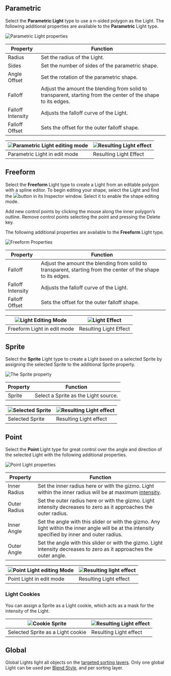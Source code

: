 ## Parametric

Select the __Parametric Light__ type to use a n-sided polygon as the Light.  The following additional properties are available to the __Parametric__ Light type.

![Parametric Light properties](images\image_16.png)



| Property          | Function                                                     |
| ----------------- | ------------------------------------------------------------ |
| Radius            | Set the radius of the Light.                                 |
| Sides             | Set the number of sides of the parametric shape.             |
| Angle Offset      | Set the rotation of the parametric shape.                    |
| Falloff           | Adjust the amount the blending from solid to transparent, starting from the center of the shape to its edges. |
| Falloff Intensity | Adjusts the falloff curve of the Light.                      |
| Falloff Offset    | Sets the offset for the outer falloff shape.                 |

| ![Parametric Light editing mode](images\image_17.png) | ![Resulting Light effect](images\image_18.png) |
| ----------------------------------------------------- | ---------------------------------------------- |
| Parametric Light in edit mode                         | Resulting Light Effect                         |



## Freeform

Select the __Freeform__ Light type to create a Light from an editable polygon with a spline editor. To begin editing your shape, select the Light and find the ![](images\image_20.png)button in its Inspector window. Select it to enable the shape editing mode.

Add new control points by clicking the mouse along the inner polygon’s outline. Remove control points selecting the point and pressing the Delete key.

The following additional properties are available to the __Freeform__ Light type.

![Freeform Properties](images\image_19.png)

| Property          | Function                                                     |
| ----------------- | ------------------------------------------------------------ |
| Falloff           | Adjust the amount the blending from solid to transparent, starting from the center of the shape to its edges. |
| Falloff Intensity | Adjusts the falloff curve of the Light.                      |
| Falloff Offset    | Sets the offset for the outer falloff shape.                 |

| ![Light Editing Mode](images\image_21.png) | ![Light Effect](images\image_22.png) |
| ------------------------------------------ | ------------------------------------ |
| Freeform Light in edit mode                | Resulting Light Effect               |



## Sprite

Select the __Sprite__ Light type to create a Light based on a selected Sprite by assigning the selected Sprite to the additional Sprite property.

![The Sprite property](images\image_23.png)

| Property | Function                             |
| -------- | ------------------------------------ |
| Sprite   | Select a Sprite as the Light source. |



| ![Selected Sprite](images\image_24.png) | ![Resulting Light effect](images\image_25.png) |
| --------------------------------------- | ---------------------------------------------- |
| Selected Sprite                         | Resulting Light effect                         |



## Point

Select the __Point__ Light type for great control over the angle and direction of the selected Light with the following additional properties.

![Point Light properties](images\image_26.png)

| Property     | Function                                                     |
| ------------ | ------------------------------------------------------------ |
| Inner Radius | Set the inner radius here or with the gizmo. Light within the inner radius will be at maximum [intensity](2DLightProperties#Intensity). |
| Outer Radius | Set the outer radius here or with the gizmo. Light intensity decreases to zero as it approaches the outer radius. |
| Inner Angle  | Set the angle with this slider or with the gizmo. Any light within the inner angle will be at the intensity specified by inner and outer radius. |
| Outer Angle  | Set the angle with this slider or with the gizmo. Light intensity decreases to zero as it approaches the outer angle. |

| ![Point Light editing Mode](images\image_27.png) | ![Resulting light effect](images\image_28.png) |
| ------------------------------------------------ | ---------------------------------------------- |
| Point Light in edit mode                         | Resulting Light effect                         |

### Light Cookies

You can assign a Sprite as a Light cookie, which acts as a mask for the intensity of the Light.

| ![Cookie Sprite](images\image_24.png) | ![Resulting Light effect](images\image_25.png) |
| ------------------------------------- | ---------------------------------------------- |
| Selected Sprite as a Light cookie     | Resulting Light effect                         |



## Global

Global Lights light all objects on the [targeted sorting layers](2DLightProperties.html#target-sorting-layers). Only one global Light can be used per [Blend Style](LightBlendStyles), and per sorting layer.
